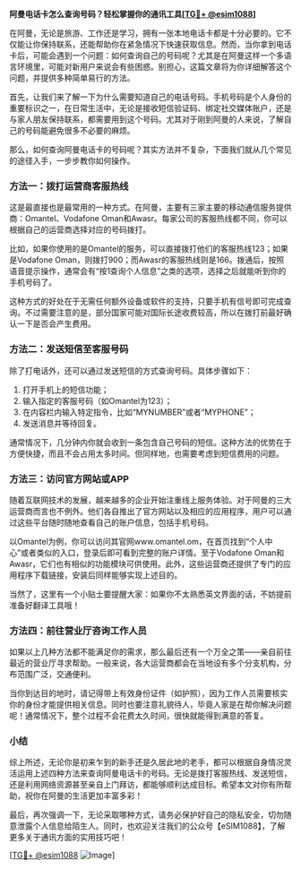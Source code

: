**阿曼电话卡怎么查询号码？轻松掌握你的通讯工具[[TG💪+ @esim1088](https://t.me/s/esim1088)]**

在阿曼，无论是旅游、工作还是学习，拥有一张本地电话卡都是十分必要的。它不仅能让你保持联系，还能帮助你在紧急情况下快速获取信息。然而，当你拿到电话卡后，可能会遇到一个问题：如何查询自己的号码呢？尤其是在阿曼这样一个多语言环境里，可能对新用户来说会有些困惑。别担心，这篇文章将为你详细解答这个问题，并提供多种简单易行的方法。

首先，让我们来了解一下为什么需要知道自己的电话号码。手机号码是个人身份的重要标识之一，在日常生活中，无论是接收短信验证码、绑定社交媒体账户，还是与家人朋友保持联系，都需要用到这个号码。尤其对于刚到阿曼的人来说，了解自己的号码能避免很多不必要的麻烦。

那么，如何查询阿曼电话卡的号码呢？其实方法并不复杂，下面我们就从几个常见的途径入手，一步步教你如何操作。

### 方法一：拨打运营商客服热线

这是最直接也是最常用的一种方式。在阿曼，主要有三家主要的移动通信服务提供商：Omantel、Vodafone Oman和Awasr。每家公司的客服热线都不同，你可以根据自己的运营商选择对应的号码拨打。

比如，如果你使用的是Omantel的服务，可以直接拨打他们的客服热线123；如果是Vodafone Oman，则拨打900；而Awasr的客服热线则是166。拨通后，按照语音提示操作，通常会有“按1查询个人信息”之类的选项，选择之后就能听到你的手机号码了。

这种方式的好处在于无需任何额外设备或软件的支持，只要手机有信号即可完成查询。不过需要注意的是，部分国家可能对国际长途收费较高，所以在拨打前最好确认一下是否会产生费用。

### 方法二：发送短信至客服号码

除了打电话外，还可以通过发送短信的方式查询号码。具体步骤如下：

1. 打开手机上的短信功能；
2. 输入指定的客服号码（如Omantel为123）；
3. 在内容栏内输入特定指令，比如“MYNUMBER”或者“MYPHONE”；
4. 发送消息并等待回复。

通常情况下，几分钟内你就会收到一条包含自己号码的短信。这种方法的优势在于方便快捷，而且不会占用太多时间。但同样地，也需要考虑到短信费用的问题。

### 方法三：访问官方网站或APP

随着互联网技术的发展，越来越多的企业开始注重线上服务体验。对于阿曼的三大运营商而言也不例外。他们各自推出了官方网站以及相应的应用程序，用户可以通过这些平台随时随地查看自己的账户信息，包括手机号码。

以Omantel为例，你可以访问其官网www.omantel.om，在首页找到“个人中心”或者类似的入口，登录后即可看到完整的账户详情。至于Vodafone Oman和Awasr，它们也有相似的功能模块可供使用。此外，这些运营商还提供了专门的应用程序下载链接，安装后同样能够实现上述目的。

当然了，这里有一个小贴士要提醒大家：如果你不太熟悉英文界面的话，不妨提前准备好翻译工具哦！

### 方法四：前往营业厅咨询工作人员

如果以上几种方法都不能满足你的需求，那么最后还有一个万全之策——亲自前往最近的营业厅寻求帮助。一般来说，各大运营商都会在当地设有多个分支机构，分布范围广泛，交通便利。

当你到达目的地时，请记得带上有效身份证件（如护照），因为工作人员需要核实你的身份才能提供相关信息。同时也要注意礼貌待人，毕竟人家是在帮你解决问题呢！通常情况下，整个过程不会花费太久时间，很快就能得到满意的答复。

### 小结

综上所述，无论你是初来乍到的新手还是久居此地的老手，都可以根据自身情况灵活运用上述四种方法来查询阿曼电话卡的号码。无论是拨打客服热线、发送短信，还是利用网络资源甚至亲自上门拜访，都能够顺利达成目标。希望本文对你有所帮助，祝你在阿曼的生活更加丰富多彩！

最后，再次强调一下，无论采取哪种方式，请务必保护好自己的隐私安全，切勿随意泄露个人信息给陌生人。同时，也欢迎关注我们的公众号【eSIM1088】，了解更多关于通讯方面的实用技巧吧！

[[TG💪+ @esim1088](https://t.me/s/esim1088) ![Image](https://i.postimg.cc/4NQfJmqS/Snipaste-2025-05-13-00-14-12.png)]